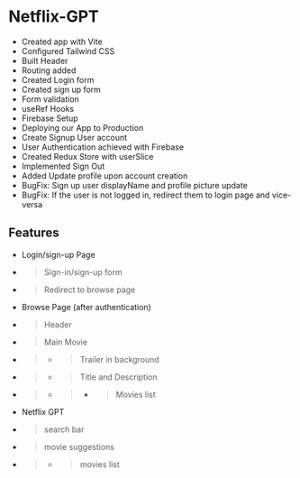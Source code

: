 # Netflix-GPT

- Created app with Vite
- Configured Tailwind CSS
- Built Header
- Routing added
- Created Login form
- Created sign up form
- Form validation
- useRef Hooks
- Firebase Setup
- Deploying our App to Production
- Create Signup User account
- User Authentication achieved with Firebase
- Created Redux Store with userSlice
- Implemented Sign Out
- Added Update profile upon account creation
- BugFix: Sign up user displayName and profile picture update
- BugFix: If the user is not logged in, redirect them to login page and vice-versa

## Features

- Login/sign-up Page
- > Sign-in/sign-up form
- > Redirect to browse page

- Browse Page (after authentication)
- > Header
- > Main Movie
- > - > Trailer in background
- > - > Title and Description
- > - > - > Movies list

- Netflix GPT
- > search bar
- > movie suggestions
- > - > movies list
